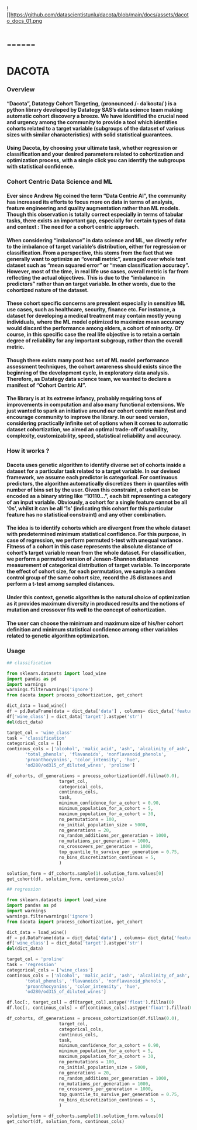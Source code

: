 ![]https://github.com/datascientistunlu/dacota/blob/main/docs/assets/dacoto_docs_01.png

# ------

# **DACOTA**

### **Overview**

#### “Dacota”, Datategy Cohort Targeting, (pronounced /- dəˈkoʊtə/ ) is a python library developed by Datategy SAS’s data science team making automatic cohort discovery a breeze.  We have identified the crucial need and urgency among the community to provide a tool which identifies cohorts related to a target variable (subgroups of the dataset of various sizes with similar characteristics) with solid statistical guarantees. 

#### Using Dacota, by choosing your ultimate task, whether regression or classification and your desired parameters related to cohortization and optimization process, with a single click you can identify the subgroups with statistical confidence.


### **Cohort Centric Data Science and ML**

#### Ever since Andrew Ng coined the term “Data Centric AI”, the community has increased its efforts to focus more on data in terms of analysis, feature engineering and quality augmentation rather than ML models. Though this observation is totally correct especially in terms of tabular tasks, there exists an important gap, especially for certain types of data and context : The need for a cohort centric approach. 

#### When considering “imbalance” in data science and ML, we directly refer to the imbalance of target variable’s distribution, either for regression or classification. From a perspective, this stems from the fact that we generally want to optimize an “overall metric”, averaged over whole test dataset such as “mean squared error” or “mean classification accuracy”. However, most of the time, in real life use cases, overall metric is far from reflecting the actual objectives. This is due to the “imbalance in predictors” rather than on target variable. In other words, due to the cohortized nature of the dataset. 

#### These cohort specific concerns are prevalent especially in sensitive ML use cases, such as healthcare, security, finance etc. For instance, a dataset for developing a medical treatment may contain mostly young individuals, where the ML model optimized to maximize mean accuracy would discard the performance among elders, a cohort of minority. Of course, in this specific case the real life objective is to retain a certain degree of reliability for any important subgroup, rather than the overall metric. 

#### Though there exists many post hoc set of ML model performance assessment techniques, the cohort awareness should exists since the beginning of the development cycle, in exploratory data analysis.  Therefore, as Datategy data science team, we wanted to declare a manifest of “Cohort Centric AI”. 

#### The library is at its extreme infancy, probably requiring tons of improvements in computation and also many functional extensions. We just wanted to spark an initiative around our cohort centric manifest and encourage community to improve the library. In our seed version, considering practically infinite set of options when it comes to automatic dataset cohortization, we aimed an optimal trade-off of usability, complexity,  customizability, speed, statistical reliability and accuracy. 

### **How it works ?**

#### Dacota uses genetic algorithm to identify diverse set of cohorts inside a dataset for a particular task related to a target variable.  In our devised framework, we assume each predictor is categorical. For continuous predictors, the algorithm automatically discretizes them in quantiles with number of bins set by the user. Given this constraint, a cohort can be encoded as a binary string like “10110…”, each bit representing a category of an input variable. Obviously, a cohort for a single feature cannot be all ‘0s’, whilst it can be all ‘1s’ (indicating this cohort for this particular feature has no statistical constraint) and any other combination. 

#### The idea is to identify cohorts which are divergent from the whole dataset with predetermined minimum statistical confidence. For this purpose, in case of regression, we perform permuted t-test with unequal variance. Fitness of a cohort in this case represents the absolute  distance of cohort’s target variable mean from the whole dataset. For classification, we perform a permuted version of Jensen-Shannon distance measurement of categorical distribution of target variable. To incorporate the effect of cohort size, for each permutation, we sample a random control group of the same cohort size, record the JS distances and perform a t-test among sampled distances.   

#### Under this context, genetic algorithm is the natural choice of optimization as it provides maximum diversity in produced results and the notions of mutation and crossover fits well to the concept of cohortization.

#### The user can choose the minimum and maximum size of his/her cohort definition and minimum statistical confidence among other variables related to genetic algorithm optimization.

### **Usage**

```python
## classification

from sklearn.datasets import load_wine
import pandas as pd
import warnings
warnings.filterwarnings('ignore')
from dacota import process_cohortization, get_cohort

dict_data = load_wine()
df = pd.DataFrame(data = dict_data['data'] , columns= dict_data['feature_names'])
df['wine_class'] = dict_data['target'].astype('str')
del(dict_data)

target_col = 'wine_class'
task = 'classification'
categorical_cols = []
continous_cols = ['alcohol', 'malic_acid', 'ash', 'alcalinity_of_ash', 'magnesium',
       'total_phenols', 'flavanoids', 'nonflavanoid_phenols',
       'proanthocyanins', 'color_intensity', 'hue',
       'od280/od315_of_diluted_wines', 'proline']

df_cohorts, df_generations = process_cohortization(df.fillna(0.0),
                    target_col,
                    categorical_cols, 
                    continous_cols,
                    task,
                    minimum_confidence_for_a_cohort = 0.90, 
                    minimum_population_for_a_cohort = 5,
                    maximum_population_for_a_cohort = 30,
                    no_permutations = 100,
                    no_initial_population_size = 5000,
                    no_generations = 20,
                    no_random_additions_per_generation = 1000,
                    no_mutations_per_generation = 1000,
                    no_crossovers_per_generation = 1000,
                    top_quantile_to_survive_per_generation = 0.75,
                    no_bins_discretization_continous = 5,
                    )

solution_form = df_cohorts.sample(1).solution_form.values[0]
get_cohort(df, solution_form, continous_cols)
```

```python
## regression

from sklearn.datasets import load_wine
import pandas as pd
import warnings
warnings.filterwarnings('ignore')
from dacota import process_cohortization, get_cohort

dict_data = load_wine()
df = pd.DataFrame(data = dict_data['data'] , columns= dict_data['feature_names'])
df['wine_class'] = dict_data['target'].astype('str')
del(dict_data)

target_col = 'proline'
task = 'regression'
categorical_cols = ['wine_class']
continous_cols = ['alcohol', 'malic_acid', 'ash', 'alcalinity_of_ash', 'magnesium',
       'total_phenols', 'flavanoids', 'nonflavanoid_phenols',
       'proanthocyanins', 'color_intensity', 'hue',
       'od280/od315_of_diluted_wines']

df.loc[:, target_col] = df[target_col].astype('float').fillna(0)
df.loc[:, continous_cols] = df[continous_cols].astype('float').fillna(0)

df_cohorts, df_generations = process_cohortization(df.fillna(0.0),
                    target_col,
                    categorical_cols, 
                    continous_cols,
                    task,
                    minimum_confidence_for_a_cohort = 0.90, 
                    minimum_population_for_a_cohort = 5,
                    maximum_population_for_a_cohort = 30,
                    no_permutations = 100,
                    no_initial_population_size = 5000,
                    no_generations = 20,
                    no_random_additions_per_generation = 1000,
                    no_mutations_per_generation = 1000,
                    no_crossovers_per_generation = 1000,
                    top_quantile_to_survive_per_generation = 0.75,
                    no_bins_discretization_continous = 5,
                    )

solution_form = df_cohorts.sample(1).solution_form.values[0]
get_cohort(df, solution_form, continous_cols)
```